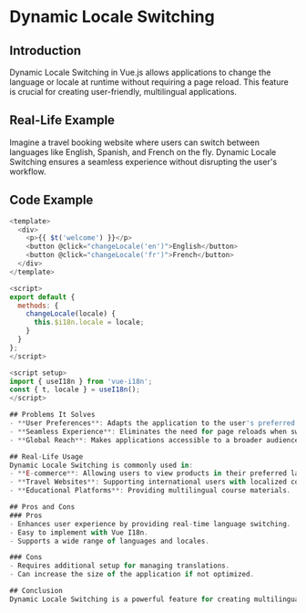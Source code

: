 # Dynamic Locale Switching

## Introduction
Dynamic Locale Switching in Vue.js allows applications to change the language or locale at runtime without requiring a page reload. This feature is crucial for creating user-friendly, multilingual applications.

## Real-Life Example
Imagine a travel booking website where users can switch between languages like English, Spanish, and French on the fly. Dynamic Locale Switching ensures a seamless experience without disrupting the user's workflow.

## Code Example
```javascript
<template>
  <div>
    <p>{{ $t('welcome') }}</p>
    <button @click="changeLocale('en')">English</button>
    <button @click="changeLocale('fr')">French</button>
  </div>
</template>

<script>
export default {
  methods: {
    changeLocale(locale) {
      this.$i18n.locale = locale;
    }
  }
};
</script>

<script setup>
import { useI18n } from 'vue-i18n';
const { t, locale } = useI18n();
</script>

## Problems It Solves
- **User Preferences**: Adapts the application to the user's preferred language.
- **Seamless Experience**: Eliminates the need for page reloads when switching languages.
- **Global Reach**: Makes applications accessible to a broader audience.

## Real-Life Usage
Dynamic Locale Switching is commonly used in:
- **E-commerce**: Allowing users to view products in their preferred language.
- **Travel Websites**: Supporting international users with localized content.
- **Educational Platforms**: Providing multilingual course materials.

## Pros and Cons
### Pros
- Enhances user experience by providing real-time language switching.
- Easy to implement with Vue I18n.
- Supports a wide range of languages and locales.

### Cons
- Requires additional setup for managing translations.
- Can increase the size of the application if not optimized.

## Conclusion
Dynamic Locale Switching is a powerful feature for creating multilingual applications. By implementing this feature, developers can provide a more inclusive and user-friendly experience.
